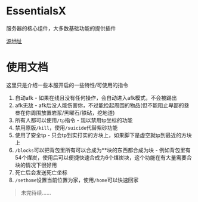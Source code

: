# EssentialsX
服务器的核心组件，大多数基础功能的提供插件

[源地址](https://essentialsx.net/)

# 使用文档
这里只是介绍一些本服开启的一些特性/可使用的指令

1. 自动afk - 如果在线且没有任何操作，会自动进入afk模式，不会被踢出
2. afk无敌 - afk后没人能伤害你，不过能捡起周围的物品(但不能阻止卑鄙的叄叁在你周围放置岩浆/黑曜石/铁砧，挖地道)
3. 所有人都可以使用`/tp`指令 - 现以禁用tp坐标的功能
4. 禁用原版`/kill`，使用`/suicide`代替紫砂功能
5. 使用了安全tp - 只会tp到实打实的方块上，如果脚下是虚空就tp到最近的方块上
6. `/blocks`可以把背包里所有可以合成为**块的东西都合成为块 - 例如背包里有54个煤炭，使用后可以便捷快速合成为6个煤炭块，这个功能在有大量需要合块的情况下很好用
7. 死亡后会发送死亡坐标
8. `/sethome`设置当前位置为家，使用`/home`可以快速回家
> 未完待续……